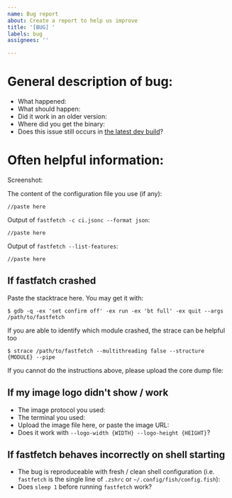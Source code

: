 ```yaml
---
name: Bug report
about: Create a report to help us improve
title: '[BUG] '
labels: bug
assignees: ''

---
```


<!-- We will try hard to solve the issue. However since platforms and hardwares vary greatly, it can be hard to find the root cause is. Providing following information may help us greatly. Thanks in advance -->

# General description of bug:

* What happened:
* What should happen:
* Did it work in an older version: <!-- if yes, which version -->
* Where did you get the binary: <!-- Github Release / Github Actions / Installed with a package manager (What package manager) / Built from source yourself -->
* Does this issue still occurs in [the latest dev build](https://github.com/fastfetch-cli/fastfetch/actions/)?

# Often helpful information:

Screenshot:
<!-- Paste the screenshot here -->

The content of the configuration file you use (if any):
```
//paste here
```

Output of `fastfetch -c ci.jsonc --format json`:
<!--
Note that this output will contain you public IP. If it is not relevant for the issue, feel free to remove it before uploading.
-->

```
//paste here
```

Output of `fastfetch --list-features`:
```
//paste here
```

## If fastfatch crashed

Paste the stacktrace here. You may get it with:

```
$ gdb -q -ex 'set confirm off' -ex run -ex 'bt full' -ex quit --args /path/to/fastfetch
```

If you are able to identify which module crashed, the strace can be helpful too

```
$ strace /path/to/fastfetch --multithreading false --structure {MODULE} --pipe
```

If you cannot do the instructions above, please upload the core dump file:

## If my image logo didn't show / work

<!-- Please make sure the terminal does support the image protocol you used. Note Gnome terminal doesn't support any image protocols -->

* The image protocol you used: 
* The terminal you used: 
* Upload the image file here, or paste the image URL: 
* Does it work with `--logo-width {WIDTH} --logo-height {HEIGHT}`? 

## If fastfetch behaves incorrectly on shell starting

<!-- NOTE for zsh / p10k users:
There are known incompatibility between fastfetch and p10k instant prompt.
The p10k doc clearly states that you should NOT print anything to stdout after p10k-instant-prompt is initialized.
You should either put `fastfetch` before initialization of p10k-instant-prompt (recommended), remove it or use `fastfetch --pipe false` -->

* The bug is reproduceable with fresh / clean shell configuration (i.e. `fastfetch` is the single line of `.zshrc` or `~/.config/fish/config.fish`): 
* Does `sleep 1` before running `fastfetch` work? 
